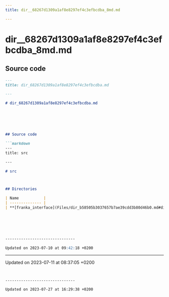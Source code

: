 ```yaml
---
title: dir__68267d1309a1af8e8297ef4c3efbcdba_8md.md

---
```


# dir__68267d1309a1af8e8297ef4c3efbcdba_8md.md






## Source code

```markdown
---
title: dir_68267d1309a1af8e8297ef4c3efbcdba.md

---

# dir_68267d1309a1af8e8297ef4c3efbcdba.md






## Source code

```markdown
---
title: src

---

# src



## Directories

| Name           |
| -------------- |
| **[franka_interface](Files/dir_b58505b3037657b7ae39cdd3b80d46b0.md#dir-franka-interface)**  |






-------------------------------

Updated on 2023-07-10 at 09:42:18 +0200
```


-------------------------------

Updated on 2023-07-11 at 08:37:05 +0200
```


-------------------------------

Updated on 2023-07-27 at 16:29:38 +0200
